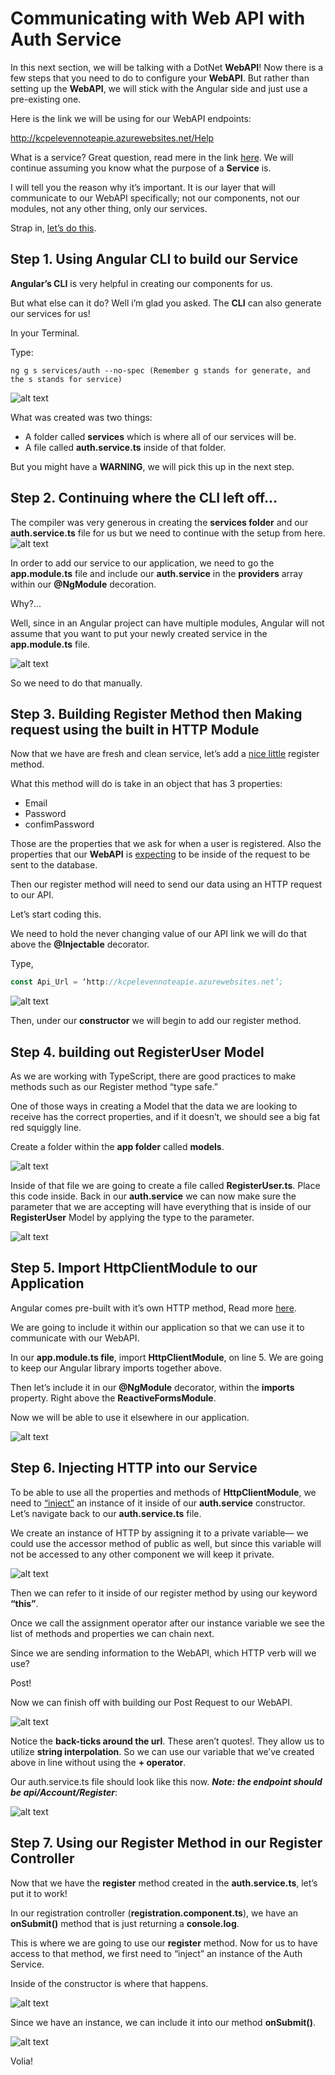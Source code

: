 # Communicating with Web API with Auth Service

In this next section, we will be talking with a DotNet **WebAPI**! Now there is a few steps that you need to do to configure your **WebAPI**. But rather than setting up the **WebAPI**, we will stick with the Angular side and just use a pre-existing one. 

Here is the link we will be using for our WebAPI endpoints: 

http://kcpelevennoteapie.azurewebsites.net/Help 

What is a service? Great question, read mere in the link [here](https://angular.io/guide/architecture#services). We will continue assuming you know what the purpose of a **Service** is. 

I will tell you the reason why it’s important. It is our layer that will communicate to our WebAPI specifically; not our components, not our modules, not any other thing, only our services.

Strap in, [let’s do this](https://static1.squarespace.com/static/55f32473e4b029b54a7228d2/582b8a8fc534a5c177d16c67/582b8a9f2994cab6e0cdd61c/1479256368634/giphy-39.gif).

## Step 1. Using Angular CLI to build our Service

**Angular’s CLI** is very helpful in creating our components for us. 

But what else can it do? Well i’m glad you asked. The **CLI** can also generate our services for us! 

In your Terminal. 

Type: 
```shell
ng g s services/auth --no-spec (Remember g stands for generate, and the s stands for service)
```
![alt text](./images/0.006/00.PNG "Logo Title Text 1")

What was created was two things: 

- A folder called **services** which is where all of our services will be.
- A file called **auth.service.ts** inside of that folder.

But you might have a **WARNING**, we will pick this up in the next step.


## Step 2. Continuing where the CLI left off…

The compiler was very generous in creating the **services folder** and our **auth.service.ts** file for us but we need to continue with the setup from here. 
![alt text](./images/0.006/01.PNG "Logo Title Text 1")

In order to add our service to our application, we need to go the **app.module.ts** file and include our **auth.service** in the **providers** array within our **@NgModule** decoration. 

Why?...

Well, since in an Angular project can have multiple modules, Angular will not assume that you want to put your newly created service in the **app.module.ts** file.

![alt text](./images/0.006/02.PNG "Logo Title Text 1")

So we need to do that manually. 

## Step 3. Building Register Method then Making request using the built in HTTP Module

Now that we have are fresh and clean service, let’s add a [nice little](https://media.giphy.com/media/rYEAkYihZsyWs/giphy.gif) register method. 

What this method will do is take in an object that has 3 properties: 

- Email
- Password
- confimPassword 

Those  are the properties that we ask for when a user is registered. Also the properties that our **WebAPI** is [expecting](http://kcpelevennoteapie.azurewebsites.net/Help/Api/POST-api-Account-Register) to be inside of the request to be sent to the database.

Then our register method will need to send our data using an HTTP request to our API. 

Let’s start coding this. 

We need to hold the never changing value of our API link we will do that above the **@Injectable** decorator.

Type, 
```js 
const Api_Url = ‘http://kcpelevennoteapie.azurewebsites.net’;
```
![alt text](./images/0.006/04.PNG "Logo Title Text 1")


Then, under our **constructor** we will begin to add our register method.

## Step 4. building out RegisterUser Model 

As we are working with TypeScript, there are good practices to make methods such as our Register method “type safe.”

One of those ways in creating a Model that the data we are looking to receive has the correct properties, and if it doesn’t, we should see a big fat red squiggly line.

Create a folder within the **app folder** called **models**.

![alt text](./images/0.006/05.PNG "Logo Title Text 1")


Inside of that file we are going to create a file called **RegisterUser.ts**. Place this code inside.
Back in our **auth.service** we can now make sure the parameter that we are accepting will have everything that is inside of our **RegisterUser** Model by applying the type to the parameter.

![alt text](./images/0.006/06.PNG "Logo Title Text 1")


## Step 5. Import HttpClientModule to our Application

Angular comes pre-built with it’s own HTTP method, Read more [here](https://angular.io/guide/http#httpclient).

We are going to include it within our application so that we can use it to communicate with our WebAPI. 

In our **app.module.ts file**, import **HttpClientModule**, on line 5. We are going to keep our Angular library imports together above. 

Then let’s include it in our **@NgModule** decorator, within the **imports** property. Right above the **ReactiveFormsModule**.

Now we will be able to use it elsewhere in our application. 

![alt text](./images/0.006/07.PNG "Logo Title Text 1")

## Step 6. Injecting HTTP into our Service

To be able to use all the properties and methods of **HttpClientModule**, we need to [“inject”](https://angular.io/guide/dependency-injection-pattern#the-dependency-injection-pattern) an instance of it inside of our **auth.service** constructor. Let’s navigate back to our **auth.service.ts** file.

We create an instance of HTTP by assigning it to a private variable— we could use the accessor method of public as well, but since this variable will not be accessed to any other component we will keep it private.

![alt text](./images/0.006/08.PNG "Logo Title Text 1")

Then we can refer to it inside of our register method by using our keyword **“this”**. 

Once we call the assignment operator after our instance variable we see the list of methods and properties we can chain next. 

Since we are sending information to the WebAPI, which HTTP verb will we use?

Post! 

 Now we can finish off with building our Post Request to our WebAPI. 

![alt text](./images/0.006/Capture.PNG "Logo Title Text 1")


Notice the **back-ticks around the url**. These aren’t quotes!.  They allow us to utilize **string interpolation**. So we can use our variable that we’ve created above in line without using the **+ operator**.

Our auth.service.ts file should look like this now. _**Note: the endpoint should be api/Account/Register**_:

![alt text](./images/0.006/10.PNG "Logo Title Text 1")

## Step 7. Using our Register Method in our Register Controller

Now that we have the **register** method created in the **auth.service.ts**, let’s put it to work!

In our registration controller (**registration.component.ts**), we have an **onSubmit()** method that is just returning a **console.log**.

This is where we are going to use our **register** method. Now for us to have access to that method, we first need to “inject” an instance of the Auth Service. 

Inside of the constructor is where that happens. 

![alt text](./images/0.006/11.PNG "Logo Title Text 1")

Since we have an instance, we can include it into our method **onSubmit()**.

![alt text](./images/0.006/12.PNG "Logo Title Text 1")

Volia!
